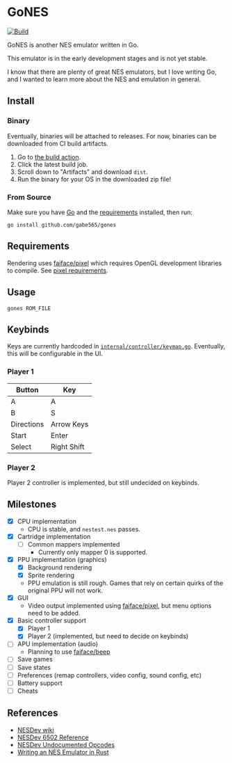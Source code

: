 # GoNES

[![Build](https://github.com/gabe565/gones/actions/workflows/build.yml/badge.svg)](https://github.com/gabe565/gones/actions/workflows/build.yml)

GoNES is another NES emulator written in Go.

This emulator is in the early development stages and is not yet stable.

I know that there are plenty of great NES emulators, but I love writing Go,
and I wanted to learn more about the NES and emulation in general.

## Install

### Binary

Eventually, binaries will be attached to releases.
For now, binaries can be downloaded from CI build artifacts.
1. Go to [the build action](https://github.com/gabe565/gones/actions/workflows/build.yml).
2. Click the latest build job.
3. Scroll down to "Artifacts" and download `dist`.
4. Run the binary for your OS in the downloaded zip file!

### From Source

Make sure you have [Go](https://go.dev/doc/install) and the [requirements](#requirements) installed, then run:

```shell
go install github.com/gabe565/gones
```

## Requirements

Rendering uses [faiface/pixel](https://github.com/faiface/pixel) which requires
OpenGL development libraries to compile.
See [pixel requirements](https://github.com/faiface/pixel#requirements).

## Usage

```shell
gones ROM_FILE
```

## Keybinds

Keys are currently hardcoded in [`internal/controller/keymap.go`](./internal/controller/keymap.go).
Eventually, this will be configurable in the UI.

### Player 1

| Button     | Key         |
|------------|-------------|
| A          | A           |
| B          | S           |
| Directions | Arrow Keys  |
| Start      | Enter       |
| Select     | Right Shift |

### Player 2

Player 2 controller is implemented, but still undecided on keybinds.

## Milestones

- [x] CPU implementation
  - CPU is stable, and `nestest.nes` passes.
- [x] Cartridge implementation
  - [ ] Common mappers implemented
    - Currently only mapper 0 is supported.
- [x] PPU implementation (graphics)
  - [x] Background rendering 
  - [x] Sprite rendering
  - PPU emulation is still rough. Games that rely on certain quirks of the
    original PPU will not work.
- [x] GUI
  - Video output implemented using [faiface/pixel](https://github.com/faiface/pixel), but menu options need to be added.
- [x] Basic controller support
  - [x] Player 1
  - [x] Player 2 (implemented, but need to decide on keybinds)
- [ ] APU implementation (audio)
  - Planning to use [faiface/beep](https://github.com/faiface/beep)
- [ ] Save games
- [ ] Save states
- [ ] Preferences (remap controllers, video config, sound config, etc)
- [ ] Battery support
- [ ] Cheats

## References

- [NESDev wiki](https://www.nesdev.org/wiki/Nesdev_Wiki)
- [NESDev 6502 Reference](https://www.nesdev.org/obelisk-6502-guide/)
- [NESDev Undocumented Opcodes](https://www.nesdev.org/undocumented_opcodes.txt)
- [Writing an NES Emulator in Rust](https://bugzmanov.github.io/nes_ebook/)
